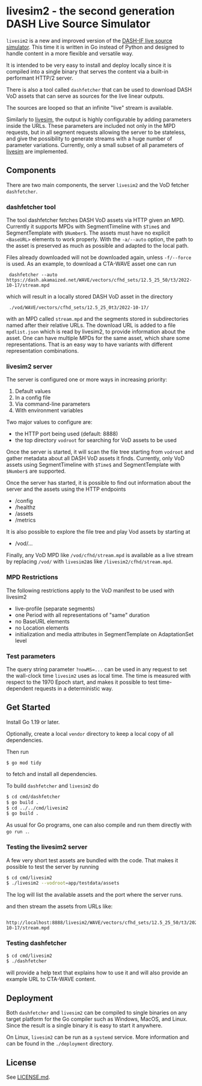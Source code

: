 # livesim2 - the second generation DASH Live Source Simulator

`livesim2` is a new and improved version of the
[DASH-IF live source simulator][1].
This time it is written in Go instead of Python and designed to handle
content in a more flexible and versatile way.

It is intended to be very easy to install and deploy locally
since it is compiled into a single binary that serves the content via a built-in performant HTTP/2 server.

There is also a tool called `dashfetcher` that can be used to download
DASH VoD assets that can serve as sources for the live
linear outputs.

The sources are looped so that an infinite "live" stream is available.

Similarly to [livesim][1],
the output is highly configurable by adding parameters inside the URLs.
These parameters are included not only in the MPD requests, but in
all segment requests allowing the server to be stateless, and
give the possibility to generate streams with a huge number of
parameter variations. Currently, only a small subset of
all parameters of [livesim][1] are implemented.

## Components

There are two main components, the server `livesim2` and the VoD fetcher
`dashfetcher`.

### dashfetcher tool

The tool dashfetcher fetches DASH VoD assets via HTTP given an MPD.
Currently it supports MPDs with SegmentTimeline with `$Time$` and
SegmentTemplate with `$Number$`. The assets must have no explicit `<BaseURL>` elements to
work properly. With the `-a/--auto` option, the path to the asset is preserved
as much as possible and adapted to the local path.

Files already downloaded will not be downloaded again, unless `-f/--force` is
used. As an example, to download a CTA-WAVE asset one can run

     dashfetcher --auto https://dash.akamaized.net/WAVE/vectors/cfhd_sets/12.5_25_50/t3/2022-10-17/stream.mpd

which will result in a locally stored DASH VoD asset in the directory

     ./vod/WAVE/vectors/cfhd_sets/12.5_25_0t3/2022-10-17/

with an MPD called `stream.mpd` and the segments stored in subdirectories named after their relative
URLs. The download URL is added to a file `mpdlist.json` which is read by livesim2, to provide
information about the asset.
One can have multiple MPDs for the same asset, which share some representations.
That is an easy way to have variants with different representation combinations.

### livesim2 server

The server is configured one or more ways in increasing priority:

1. Default values
2. In a config file
3. Via command-line parameters
4. With environment variables

Two major values to configure are:

* the HTTP port being used (default: 8888)
* the top directory `vodroot` for searching for VoD assets to be used

Once the server is started, it will scan the file tree starting from
`vodroot` and gather metadata about all DASH VoD assets it finds.
Currently, only VoD assets using SegmentTimeline with `$Time$` and
SegmentTemplate with `$Number$`  are supported.

Once the server has started, it is possible to find out information about the server and
the assets using the HTTP endpoints

* /config
* /healthz
* /assets
* /metrics

It is also possible to explore the file tree and play Vod assets by starting at

* /vod/...

Finally, any VoD MPD like `/vod/cfhd/stream.mpd` is available as a live stream by
replacing `/vod/` with `livesim2`as like `/livesim2/cfhd/stream.mpd`.

### MPD Restrictions

The following restrictions apply to the VoD manifest to be used with livesim2

* live-profile (separate segments)
* one Period with all representations of "same" duration
* no BaseURL elements
* no Location elements
* initialization and media attributes in SegmentTemplate on AdaptationSet level

### Test parameters

The query string parameter `?nowMS=...` can be used in any request
to set the wall-clock time `livesim2` uses as local time. The time is measured with respect to
the 1970 Epoch start, and makes it possible to test time-dependent requests in a deterministic way.

## Get Started

Install Go 1.19 or later.

Optionally, create a local `vendor` directory to keep a local copy of
all dependencies.

Then run

```
$ go mod tidy
```

to fetch and install all dependencies.

To build `dashfetcher` and `livesim2` do

```sh
$ cd cmd/dashfetcher
$ go build .
$ cd ../../cmd/livesim2
$ go build .
```

As usual for Go programs, one can also compile and run them directly with `go run .`.

### Testing the livesim2 server

A few very short test assets are bundled with the code.
That makes it possible to test the server by running

```sh
$ cd cmd/livesim2
$ ./livesim2 --vodroot=app/testdata/assets
```

The log will list the available assets and the port where the server runs.

and then stream the assets from URLs like:

     http://localhost:8888/livesim2/WAVE/vectors/cfhd_sets/12.5_25_50/t3/2022-10-17/stream.mpd

### Testing dashfetcher

```sh
$ cd cmd/livesim2
$ ./dashfetcher
```

will provide a help text that explains how to use it and will also provide an example URL
to CTA-WAVE content.

## Deployment

Both `dashfetcher` and `livesim2` can be compiled to single binaries
on any target platform for the Go compiler such as Windows, MacOS, and Linux.
Since the result is a single binary it is easy to start it anywhere.

On Linux, `livesim2` can be run as a `systemd` service.
 More information and can be found in the `./deployment` directory.


## License

See [LICENSE.md](LICENSE.md).

[1]: (https://github.com/Dash-Industry-Forum/dash-live-source-simulator)